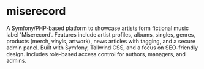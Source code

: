 # miserecord
A Symfony/PHP-based platform to showcase artists form fictional music label 'Miserecord'. Features include artist profiles, albums, singles, genres, products (merch, vinyls, artwork), news articles with tagging, and a secure admin panel. Built with Symfony, Tailwind CSS, and a focus on SEO-friendly design. Includes role-based access control for authors, managers, and admins.